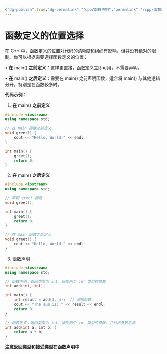 ```yaml
---
{"dg-publish":true,"dg-permalink":"/cpp/函数声明","permalink":"/cpp/函数声明/","dgPassFrontmatter":true,"noteIcon":"","created":"2024-12-28T15:04:10.000+08:00","updated":"2025-01-01T22:38:55.000+08:00"}
---
```




# **函数定义的位置选择**
  

在 C++ 中，函数定义的位置对代码的清晰度和组织有影响，但并没有绝对的限制。你可以根据需要选择函数定义的位置：

• **在** main() **之前定义**：这样更直接，函数定义立即可用，不需要声明。

• **在** main() **之后定义**：需要在 main() 之前声明函数，适合将 main() 与其他逻辑分开，特别是在函数较多时。

  

**代码示例：**

1. **在** main() **之前定义**

```cpp
#include <iostream>
using namespace std;

// 在 main 函数之前定义
void greet() {
    cout << "Hello, World!" << endl;
}

int main() {
    greet();
    return 0;
}
```

2. **在** main() **之后定义**

```cpp
#include <iostream>
using namespace std;

// 声明 greet 函数
void greet();

int main() {
    greet();
    return 0;
}

// 在 main 函数之后定义
void greet() {
    cout << "Hello, World!" << endl;
}
```

3. 函数声明

```cpp
#include <iostream>
using namespace std;

// 函数声明：返回类型为 int，接受两个 int 类型的参数
int add(int, int);

int main() {
    int result = add(3, 4);  // 调用函数
    cout << "The sum is: " << result << endl;
    return 0;
}

// 函数定义：返回类型为 int，接受两个 int 类型的参数，并给出参数名称
int add(int a, int b) {
    return a + b;
}
```

**注意返回类型和接受类型在函数声明中**
